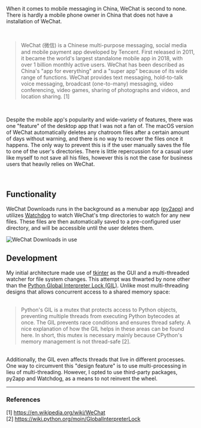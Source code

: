 When it comes to mobile messaging in China, WeChat is second to none. There is hardly a mobile phone owner in China that
does not have a installation of WeChat.

<br />

> WeChat (微信) is a Chinese multi-purpose messaging, social media and mobile payment app developed by Tencent. First released in 2011, it became the world's largest standalone mobile app in 2018, with over 1 billion monthly active users. WeChat has been described as China's "app for everything" and a "super app" because of its wide range of functions. WeChat provides text messaging, hold-to-talk voice messaging, broadcast (one-to-many) messaging, video conferencing, video games, sharing of photographs and videos, and location sharing. [1]

<br />

Despite the mobile app's popularity and wide-variety of features, there was one "feature" of the desktop app that I was
not a fan of. The macOS version of WeChat automatically deletes any chatroom files after a certain amount of days
without warning, and there is no way to recover the files once it happens. The only way to prevent this is if the user
manually saves the file to one of the user's directories. There is little repercussion for a casual user like myself to
not save all his files, however this is not the case for business users that heavily relies on WeChat.

<br />

## Functionality

WeChat Downloads runs in the background as a menubar app ([py2app](https://github.com/ronaldoussoren/py2app)) and
utilizes [Watchdog](https://github.com/gorakhargosh/watchdog) to watch WeChat's tmp directories to watch for any new
files. These files are then automatically saved to a pre-configured user directory, and will be accessible until the
user deletes them.

<p class="p-4 sm:p-8 md:p-12">
<img src="/images/wechat-downloads-screenshot.png" alt="WeChat Downloads in use" class="shadow-3xl" />
</p>

## Development

My initial architecture made use of [tkinter](https://docs.python.org/3/library/tkinter.html) as the GUI and a
multi-threaded watcher for file system changes. This attempt was thwarted by none other than the [Python Global Interpreter Lock (GIL)](https://wiki.python.org/moin/GlobalInterpreterLock). Unlike most multi-threading designs that allows concurrent access to a shared memory space:
<br/><br/>

> Python's GIL is a mutex that protects access to Python objects, preventing multiple threads from executing Python bytecodes at once. The GIL prevents race conditions and ensures thread safety. A nice explanation of how the GIL helps in these areas can be found here. In short, this mutex is necessary mainly because CPython's memory management is not thread-safe [2].

<br/>
Additionally, the GIL even affects threads that live in different processes. One way to circumvent this "design feature" is to use multi-processing in lieu of multi-threading. 
However, I opted to use third-party packages, py2app and Watchdog, as a means to not reinvent the wheel.

<hr class="my-4"/>

### References

[1] https://en.wikipedia.org/wiki/WeChat <br>
[2] https://wiki.python.org/moin/GlobalInterpreterLock
